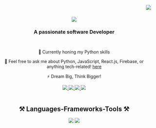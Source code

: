
<img align="right" src="https://visitor-badge.laobi.icu/badge?page_id=arshad-muhammad.arshad-muhammad" />

<h1 align="center">
    <img src="https://readme-typing-svg.herokuapp.com/?font=Righteous&size=35&center=true&vCenter=true&width=500&height=70&duration=4000&lines=Hi+There!+👋;+I'm+Muhammad+Arshad!;" />
</h1>

<h3 align="center">A passionate software Developer</h3>

<br/>

<div align="center">
 
🔭 Currently honing my Python skills

💬 Feel free to ask me about Python, JavaScript, React.js, Firebase, or anything tech-related! [here](https://github.com/arshad-muhammad/arshad-muhammad/issues)

⚡ Dream Big, Think Bigger!

 </div>
 
<div align="center"> 
  <a href="mailto:muhd.arshadra@gmail.com">
    <img src="https://img.shields.io/badge/Gmail-333333?style=for-the-badge&logo=gmail&logoColor=red" />
  </a>
  <a href="https://linkedin.com/in/hy-arshad" target="_blank">
    <img src="https://img.shields.io/badge/LinkedIn-0077B5?style=for-the-badge&logo=linkedin&logoColor=white" target="_blank" />
  </a>
    <a href="https://instagram.com/arshadx0/" target="_blank">
    <img src="https://img.shields.io/badge/Instagram-0077B5?style=for-the-badge&logo=Instagram&logoColor=white" target="_blank" />
  </a>
  <a href="https://arshad-muhammad.github.io" target="_blank">
     <img src="https://img.shields.io/badge/Portfolio-FF5722?style=for-the-badge&logo=todoist&logoColor=white" target="_blank" /> <!-- sqlite, safari, google-chrome are other good icon options -->
  </a>
</div>
 <br/>
<h2 align="center">⚒️ Languages-Frameworks-Tools ⚒️</h2>

<div align="center">
    <img src="https://skillicons.dev/icons?i=react,html,css,vscode,github,figma,tailwind,git" class="box01" />
    <img src="https://skillicons.dev/icons?i=python,javascript,firebase" /><br>
</div>
